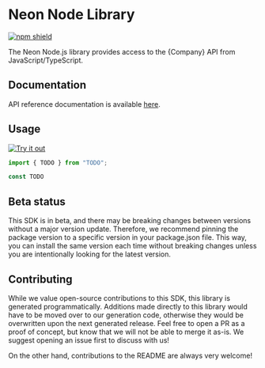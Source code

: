 # Neon Node Library

[![npm shield](https://img.shields.io/npm/v/@fern-api/neon)](https://www.npmjs.com/package/@fern-api/neon)

The Neon Node.js library provides access to the {Company} API from JavaScript/TypeScript.

## Documentation

API reference documentation is available [here](https://neon.tech/docs/reference/api-reference).

## Usage

[![Try it out](https://developer.stackblitz.com/img/open_in_stackblitz.svg)](TODO)

```typescript
import { TODO } from "TODO";

const TODO
```

## Beta status

This SDK is in beta, and there may be breaking changes between versions without a major version update. Therefore, we recommend pinning the package version to a specific version in your package.json file. This way, you can install the same version each time without breaking changes unless you are intentionally looking for the latest version.

## Contributing

While we value open-source contributions to this SDK, this library is generated programmatically. Additions made directly to this library would have to be moved over to our generation code, otherwise they would be overwritten upon the next generated release. Feel free to open a PR as a proof of concept, but know that we will not be able to merge it as-is. We suggest opening an issue first to discuss with us!

On the other hand, contributions to the README are always very welcome!
